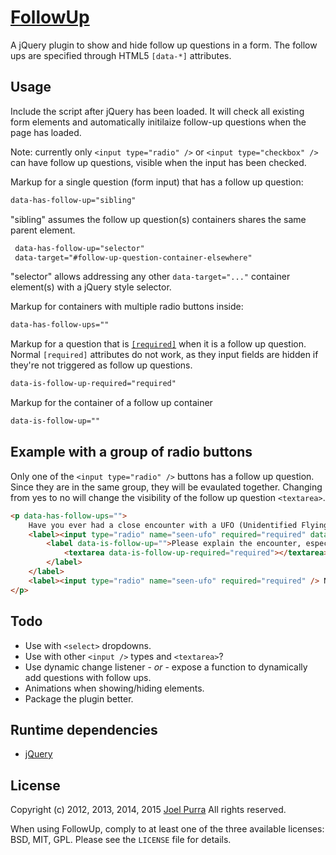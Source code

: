 # [FollowUp](https://github.com/joelpurra/followup)

A jQuery plugin to show and hide follow up questions in a form. The follow ups are specified through HTML5 `[data-*]` attributes.



## Usage
Include the script after jQuery has been loaded. It will check all existing form elements
and automatically initilaize follow-up questions when the page has loaded.

Note: currently only `<input type="radio" />` or `<input type="checkbox" />` can have follow up
questions, visible when the input has been checked.

Markup for a single question (form input) that has a follow up question:

```html
data-has-follow-up="sibling"
```

 "sibling" assumes the follow up question(s) containers shares the same parent element.

```html
 data-has-follow-up="selector"
 data-target="#follow-up-question-container-elsewhere"
 ```
"selector" allows addressing any other `data-target="..."` container element(s) with a jQuery style selector.

Markup for containers with multiple radio buttons inside:

```html
data-has-follow-ups=""
```

Markup for a question that is [`[required]`](http://www.w3.org/WAI/GL/wiki/Techniques/HTML5/Using_the_required_attribute_to_indicate_a_required_input_field) when it is a follow up question. Normal `[required]` attributes do not work, as they input fields are hidden if they're not triggered as follow up questions.

```html
data-is-follow-up-required="required"
```


Markup for the container of a follow up container

```html
data-is-follow-up=""
```



## Example with a group of radio buttons
Only one of the `<input type="radio" />` buttons has a follow up question. Since they are in
the same group, they will be evaulated together. Changing from yes to no will change the
visibility of the follow up question `<textarea>`.

```html
<p data-has-follow-ups="">
    Have you ever had a close encounter with a UFO (Unidentified Flying Object)?
    <label><input type="radio" name="seen-ufo" required="required" data-has-follow-up="sibling" /> Yes
        <label data-is-follow-up="">Please explain the encounter, especially what kind it was
            <textarea data-is-follow-up-required="required"></textarea>
        </label>
    </label>
    <label><input type="radio" name="seen-ufo" required="required" /> No</label>
</p>
```



## Todo
- Use with `<select>` dropdowns.
- Use with other `<input />` types and `<textarea>`?
- Use dynamic change listener - *or* - expose a function to dynamically add questions with follow ups.
- Animations when showing/hiding elements.
- Package the plugin better.



## Runtime dependencies
- [jQuery](http://jquery.com/)



## License
Copyright (c) 2012, 2013, 2014, 2015 [Joel Purra](http://joelpurra.com/)
All rights reserved.

When using FollowUp, comply to at least one of the three available licenses: BSD, MIT, GPL. Please see the `LICENSE` file for details.
